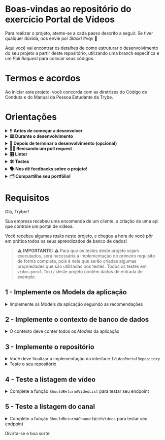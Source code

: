 # Boas-vindas ao repositório do exercício Portal de Vídeos

Para realizar o projeto, atente-se a cada passo descrito a seguir. Se tiver qualquer dúvida, nos envie por _Slack_! #vqv 🚀

Aqui você vai encontrar os detalhes de como estruturar o desenvolvimento do seu projeto a partir deste repositório, utilizando uma branch específica e um _Pull Request_ para colocar seus códigos.

# Termos e acordos

Ao iniciar este projeto, você concorda com as diretrizes do Código de Conduta e do Manual da Pessoa Estudante da Trybe.

# Orientações

<details>
  <summary><strong>‼️ Antes de começar a desenvolver</strong></summary><br />

  1. Clone o repositório

  - Use o comando: `git clone git@github.com:tryber/acc-csharp-0x-project/exercises-<ATUALIZAR>.git`.
  - Entre na pasta do repositório que você acabou de clonar:
    - `cd acc-csharp-0x-project/exercises-<ATUALIZAR>`

  2. Instale as dependências
  
  - Entre na pasta `src/`.
  - Execute o comando: `dotnet restore`.
  
  3. Crie uma branch a partir da branch `master`

  - Certifique-se de que você está na branch `master`
    - Exemplo: `git branch`
  - Se não estiver, mude para a branch `master`
    - Exemplo: `git checkout master`
  - Agora crie uma branch à qual você vai submeter os `commits` do seu projeto
    - Você deve criar uma branch no seguinte formato: `nome-de-usuario-nome-do-projeto`
    - Exemplo: `git checkout -b joaozinho-acc-0x-project/exercises-<ATUALIZAR>`

  4. Adicione as mudanças ao _stage_ do Git e faça um `commit`

  - Verifique que as mudanças ainda não estão no _stage_
    - Exemplo: `git status` (deve aparecer listada a pasta _joaozinho_ em vermelho)
  - Adicione o novo arquivo ao _stage_ do Git
    - Exemplo:
      - `git add .` (adicionando todas as mudanças - _que estavam em vermelho_ - ao stage do Git)
      - `git status` (deve aparecer listado o arquivo _joaozinho/README.md_ em verde)
  - Faça o `commit` inicial
    - Exemplo:
      - `git commit -m 'iniciando o projeto x'` (fazendo o primeiro commit)
      - `git status` (deve aparecer uma mensagem tipo essa: _nothing to commit_ )

  5. Adicione a sua branch com o novo `commit` ao repositório remoto

  - Usando o exemplo anterior: `git push -u origin joaozinho-acc-0x-project/exercises-<ATUALIZAR>`

  6. Crie um novo `Pull Request` _(PR)_

  - Vá até a página de _Pull Requests_ do [repositório no GitHub](https://github.com/tryber/acc-csharp-0x-project/exercises-<ATUALIZAR>/pulls)
  - Clique no botão verde _"New pull request"_
  - Clique na caixa de seleção _"Compare"_ e escolha a sua branch **com atenção**
  - Coloque um título para a sua _Pull Request_
    - Exemplo: _"Cria tela de busca"_
  - Clique no botão verde _"Create pull request"_
  - Adicione uma descrição para o _Pull Request_ e clique no botão verde _"Create pull request"_
  - **Não se preocupe em preencher mais nada por enquanto!**
  - Volte até a [página de _Pull Requests_ do repositório](https://github.com/tryber/acc-csharp-0x-project/exercises-<ATUALIZAR>/pulls) e confira que o seu _Pull Request_ está criado

</details>

<details>
  <summary><strong>⌨️ Durante o desenvolvimento</strong></summary><br/>

  - Faça `commits` das alterações que você fizer no código regularmente

  - Lembre-se sempre de, após um (ou alguns) `commits`, atualizar o repositório remoto

  - Os comandos que você utilizará com mais frequência são:
    1. `git status` _(para verificar o que está em vermelho - fora do stage - e o que está em verde - no stage)_
    2. `git add` _(para adicionar arquivos ao stage do Git)_
    3. `git commit` _(para criar um commit com os arquivos que estão no stage do Git)_
    4. `git push -u origin nome-da-branch` _(para enviar o commit para o repositório remoto na primeira vez que fizer o `push` de uma nova branch)_
    5. `git push` _(para enviar o commit para o repositório remoto após o passo anterior)_

</details>

<details>
  <summary><strong>🤝 Depois de terminar o desenvolvimento (opcional)</strong></summary><br/>

  Para sinalizar que o seu projeto está pronto para o _"Code Review"_, faça o seguinte:

  - Vá até a página **DO SEU** _Pull Request_, adicione a label de _"code-review"_ e marque seus colegas:

    - No menu à direita, clique no _link_ **"Labels"** e escolha a _label_ **code-review**;

    - No menu à direita, clique no _link_ **"Assignees"** e escolha **o seu usuário**;

    - No menu à direita, clique no _link_ **"Reviewers"** e digite `students`, selecione o time `tryber/students-sd-0x`.

  Caso tenha alguma dúvida, [aqui tem um vídeo explicativo](https://vimeo.com/362189205).

</details>

<details>
  <summary><strong>🕵🏿 Revisando um pull request</strong></summary><br />

  Use o conteúdo sobre [Code Review](https://app.betrybe.com/course/real-life-engineer/code-review) para te ajudar a revisar os _Pull Requests_.

</details>

<details>
  <summary><strong>🎛 Linter</strong></summary><br />

  Usaremos o [NetAnalyzer](https://docs.microsoft.com/pt-br/dotnet/fundamentals/code-analysis/overview) para fazer a análise estática do seu código.

  Este projeto já vem com as dependências relacionadas ao _linter_ configuradas no arquivo `.csproj`.

  O analisador já é instalado pelo plugin da `Microsoft C#` no `VSCode`. Para isso, basta fazer o download do [plugin](https://marketplace.visualstudio.com/items?itemName=ms-dotnettools.csharp) e instalá-lo.
</details>

<details>
  <summary><strong>🛠 Testes</strong></summary><br />

  O .NET já possui sua própria plataforma de testes.
  
  Este projeto já vem configurado e com suas dependências.

  ### Executando todos os testes

  Para executar os testes com o .NET, execute o comando dentro do diretório do seu projeto `src/<project>` ou de seus testes `src/<project>.Test`!

  ```
  dotnet test
  ```

  ### Executando um teste específico

  Para executar um teste específico, basta executar o comando `dotnet test --filter Name~TestMethod1`.

  :warning: **Importante:** o comando irá executar testes cujo nome contém `TestMethod1`.

  :warning: **O avaliador automático não necessariamente avalia seu projeto na ordem em que os requisitos aparecem no readme. Isso acontece para deixar o processo de avaliação mais rápido. Então, não se assuste se isso acontecer, ok?**

  ### Outras opções para testes
  - Algumas opções que podem lhe ajudar são:
    -  `-?|-h|--help`: exibe a descrição completa de como utilizar o comando.
    -  `-t|--list-tests`: lista todos os testes, ao invés de executá-los.
    -  `-v|--verbosity <LEVEL>`: define o nível de detalhe na resposta dos testes.
      - `q | quiet`
      - `m | minimal`
      - `n | normal`
      - `d | detailed`
      - `diag | diagnostic`
      - Exemplo de uso: 
         ```
           dotnet test -v diag
         ```
         ou
         ```            
           dotnet test --verbosity=diagnostic
         ``` 
</details>

<details>
  <summary><strong>🗣 Nos dê feedbacks sobre o projeto!</strong></summary><br />

Ao finalizar e submeter o projeto, não se esqueça de avaliar sua experiência preenchendo o formulário. 
**Leva menos de 3 minutos!**

[FORMULÁRIO DE AVALIAÇÃO DE PROJETO](https://be-trybe.typeform.com/to/ZTeR4IbH#cohort_hidden=CH11&template=betrybe/acc-csharp-0x-project-video-portal)

</details>

<details>
  <summary><strong>🗂 Compartilhe seu portfólio!</strong></summary><br />

  Você sabia que o LinkedIn é a principal rede social profissional e que compartilhar aprendizados lá é muito importante para quem deseja construir uma carreira de sucesso? Compartilhe este projeto no seu LinkedIn, marque o perfil da Trybe (@trybe) e mostre para a sua rede toda a sua evolução.

</details>

# Requisitos

Olá, Tryber!  

Sua empresa recebeu uma encomenda de um cliente, a criação de uma api que controle um portal de vídeos. 

Você recebeu algumas _tasks_ neste projeto, e chegou a hora de você pôr em prática todos os seus aprendizados de banco de dados! 

> ⚠️ **IMPORTANTE:** ⚠️ Para que os testes deste projeto sejam executados, será necessária a implementação do primeiro requisito de forma completa, pois é nele que serão criadas algumas propriedades que são utilizadas nos testes.
> Todos os testes em `video-poral.Test/` deste projeto contêm dados de entrada de exemplo.

## 1 - Implemente os Models da aplicação 

<details>
  <summary>Implemente os Models da aplicação seguindo as recomendações</summary>
  <br />

Crie um novo arquivo para cada `Model` na pasta `src/video-portal/Models`. Todos devem fazer parte do _namespace_ `video_portal.Models`.

  <details>
    <summary>Implemente o Model <code>Channel</code></summary>
    <br />
    
Channel deve conter os seguintes campos:
- `ChannelId`: Chave primária (int)
- `ChannelName`: string
- `ChannelDescription`: string (anulável)
- `Url`: string

Cada canal tem vários vídeos e várias pessoas usuárias. A propriedade de navegação para `Video` deve se chamar `Videos` e para `User` deve ser `Owners`.
  </details>

  <details>
    <summary>Implemente o Model <code>Comment</code></summary>
    <br />
    
Comment deve conter os seguintes campos:
- `CommentId`: Chave primária (int)
- `CommentText`: string
- `VideoId`: chave estrangeira para vídeos
- `UserId`: chave estrangeira para pessoas usuárias

Cada commentário pertence a um vídeo e a uma pessoa usuária.
  </details>

  <details>
    <summary>Implemente o Model <code>User</code></summary>
    <br />
    
User deve conter os seguintes campos:
- `UserId`: Chave primária (int)
- `Username`: string
- `Email`: string

Cada pessoa usuária tem vários canais. A propriedade de navegação para `Channel` deve se chamar `Channels`.
Cada pessoa usuária tem vários comentários. A propriedade de navegação para `Comment` deve ser chamar `Comments`.
  </details>

  <details>
    <summary>Implemente o Model <code>Video</code></summary>
    <br />
    
Vídeo deve conter os seguintes campos:
- `VideoId`: Chave primária (int)
- `Title`: string
- `Description`: string (anulável)
- `Url`: string
- `ChannelId`: chave estrangeira para `Channel`

Cada vídeo tem vários comentários. A propriedade de navegação para `Comment` deve se chamar `Comments`.
  </details>
</details>

## 2 - Implemente o contexto de banco de dados

<details>
  <summary>O contexto deve conter todos os <i>Models</i> da aplicação</summary>
  <br />

Finalize a implementação do contexto da aplicação no arquivo `src/video-portal/Repository/VideoPortalContext.cs`.

Faça um `override` do método `OnConfiguring` para o contexto se conectar ao seu banco de dados local.

Caso você queira executar o seu projeto para testar localmente, em `/src` também está o arquivo docker-compose.yml com um banco SqlServer. Caso você queira usar essa base, tenha o Docker e o docker-compose instalado na sua máquina!

Você pode criar as tabelas do banco de dados atráves do comando `dotnet ef database update`. Caso você execute esse comando, certifique-se de que o CLI do Entity Framework esteja instalado na sua máquina!

</details>

## 3 - Implemente o repositório

<details>
  <summary> Você deve finalizar a implementação da interface <code>IVideoPortalRepository</code></summary>
  <br />

Finalize a implementação do repositório no arquivo `src/video-portal/Repository/VideoPortalRepository.cs`. Esse repositório deve utilizar o contexto criado no requisito anterior para realizar as operações no banco de dados. 

Os métodos a ser implementados são:
 - `GetVideoById`
 - `GetVideos`
 - `GetChannelById`
 - `GetChannels`
 - `GetVideosByChannelId`
 - `GetCommentsByVideoId`
 - `DeleteChannel`
    - Deve deletar apenas se o canal não tiver vídeos. Caso tenha uma exceção, deve ser lançada do tipo `InvalidOperationException`.
 - `AddVideoToChannel`
    - Caso o canal ou o vídeo não existam, uma exceção do tipo `InvalidOperationException` deve ser lançada.

Você pode escolher uma das técnicas de carregamento aprendidas: Eager Loading, Lazy Loading ou Explicit Loading.
</details>

<details>
  <summary>Teste o seu repositório</summary>
  <br />

  Finalize a implementação dos testes no arquvio `src/video-portal.Test/VideoPortalRepositoryTest.cs`. Esses testes devem utilizar o `repository` já instanciado no arquivo. 

  Os testes a serem implementados são:
 - `ShouldGetVideoById`
 - `ShouldGetVideos`
 - `ShouldGetChannelById`
 - `ShouldGetChannels`
 - `ShouldGetVideosByChannelId`
 - `ShouldGetCommentsByVideoId`
 - `ShouldDeleteChannel`
 - `ShouldAddVideoToChannel`


Já existe um teste implementado, o `ShouldAddVideoToChannel`. Entenda como ele funciona e tente aplicar para os demais!

> ⚠️ **IMPORTANTE:** ⚠️ Para o avaliador avaliar os seus testes, você deve utilizar os parâmetros recebidos nos métodos dos testes para realizar a validação.
> Foi criada a função `GetContextInstanceForTests` no arquivo `src/video-portal.Test/Helpers.cs` que recebe como parâmetro um nome para o banco de dados em memória que será utilizado e retorna uma instância de `VideoPortalContext` com alguns dados inseridos inicialmente. Tenha em mente esses dados inseridos no banco de dados inicialmente para realizar os seus testes.
> 
> Os dados são inseridos utilizando as funções `GetCommentListForTests`, `GetVideoListForTests` e `GetChannelListForTests`. 
> Se quiser que os dados em seus testes sejam diferentes, modifique o retorno dessas funções, porém tenha em mente que os **dados de entrada para os testes precisam refletir a mudança.**
> 
> Lembre-se de que os testes, ao realizar operações no repositório, podem alterar os dados no banco de dados. Por esse motivo, é importante que cada teste utilize um banco de dados em memória de nome diferente. Assim você estará garantindo que os testes não influenciam um nos outros.

</details>

## 4 - Teste a listagem de vídeo

<details>
  <summary> Complete a função <code>ShouldReturnAVideoList</code> para testar seu endpoint </summary>
  <br />

A função se encontra no arquivo `src/video-portal.Test/VideoPortalTest.cs`.

O seu teste deve realizar uma requisição `GET` para o endpoint `api/video` e verificar se o retorno condiz com a lista de vídeos recebida como parâmetro.

</details>

## 5 - Teste a listagem do canal

<details>
  <summary> Complete a função <code>ShouldReturnAChannelWithVideos</code> para testar seu endpoint </summary>
  <br />

A função se encontra no arquivo `src/video-portal.Test/VideoPortalTest.cs`.

O seu teste deve realizar uma requisição `GET` para o endpoint `/api/channel/{id}/video` utilizando o `Channel` recebido como parâmetro e verificar se o retorno condiz com a lista de vídeos recebida como parâmetro.

</details>


Divirta-se e boa sorte! 
